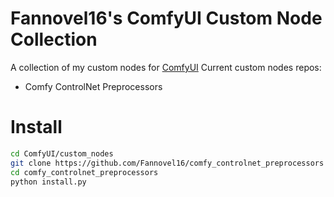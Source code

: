 # Fannovel16's ComfyUI Custom Node Collection
A collection of my custom nodes for [ComfyUI](https://github.com/comfyanonymous/ComfyUI)
Current custom nodes repos:
* Comfy ControlNet Preprocessors
# Install
```sh
cd ComfyUI/custom_nodes
git clone https://github.com/Fannovel16/comfy_controlnet_preprocessors #Or whatever repo here
cd comfy_controlnet_preprocessors
python install.py
```